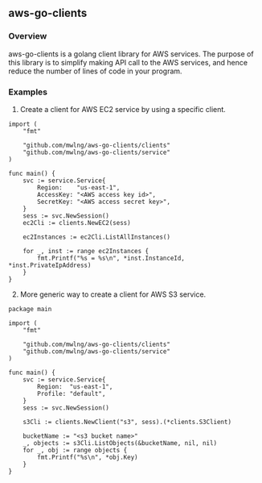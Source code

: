 ## aws-go-clients

### Overview

aws-go-clients is a golang client library for AWS services. The purpose of this library is to simplify making API call to the AWS services, and hence reduce the number of lines of code in your program.

### Examples

1. Create a client for AWS EC2 service by using  a specific client.
```
import (
	"fmt"

	"github.com/mwlng/aws-go-clients/clients"
	"github.com/mwlng/aws-go-clients/service"
)

func main() {
	svc := service.Service{
		Region:    "us-east-1",
		AccessKey: "<AWS access key id>",
		SecretKey: "<AWS access secret key>",
	}
	sess := svc.NewSession()
	ec2Cli := clients.NewEC2(sess)

	ec2Instances := ec2Cli.ListAllInstances()

	for _, inst := range ec2Instances {
		fmt.Printf("%s = %s\n", *inst.InstanceId, *inst.PrivateIpAddress)
	}
}

```
2. More generic way to create a client for AWS S3 service.
```
package main

import (
	"fmt"

	"github.com/mwlng/aws-go-clients/clients"
	"github.com/mwlng/aws-go-clients/service"
)

func main() {
	svc := service.Service{
		Region:  "us-east-1",
		Profile: "default",
	}
	sess := svc.NewSession()

	s3Cli := clients.NewClient("s3", sess).(*clients.S3Client)

	bucketName := "<s3 bucket name>"
	_, objects := s3Cli.ListObjects(&bucketName, nil, nil)
	for _, obj := range objects {
		fmt.Printf("%s\n", *obj.Key)
	}
}
```